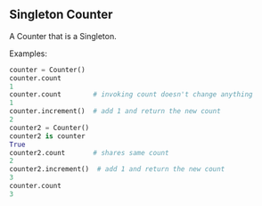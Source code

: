## Singleton Counter

A Counter that is a Singleton.

Examples:
```python
counter = Counter()
counter.count
1
counter.count        # invoking count doesn't change anything
1
counter.increment()  # add 1 and return the new count
2
counter2 = Counter()
counter2 is counter
True
counter2.count       # shares same count
2
counter2.increment()  # add 1 and return the new count
3
counter.count
3
```
